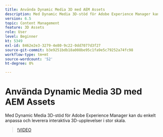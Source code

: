 ```yaml
---
title: Använda Dynamic Media 3D med AEM Assets
description: Med Dynamic Media 3D-stöd för Adobe Experience Manager kan du enkelt anpassa och leverera interaktiva 3D-baserade upplevelser i stor skala
version: 6.5
topic: Content Management
feature: 3D Assets
role: User
level: Beginner
kt: 5349
exl-id: 8462e2e3-3279-4e80-9c22-0dd7077d3f27
source-git-commit: b3e9251bdb18a008be95c1fa9e5c79252a74fc98
workflow-type: tm+mt
source-wordcount: '52'
ht-degree: 0%

---
```


# Använda Dynamic Media 3D med AEM Assets

Med Dynamic Media 3D-stöd för Adobe Experience Manager kan du enkelt anpassa och leverera interaktiva 3D-upplevelser i stor skala.

>[!VIDEO](https://video.tv.adobe.com/v/35156?quality=12&learn=on)
